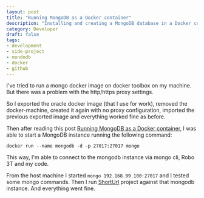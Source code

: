 ```yaml
---
layout: post
title: "Running MongoDB as a Docker container"
description: "Installing and creating a MongoDB database in a Docker container."
category: Developer
draft: false
tags:
- development
- side-project
- mondodb
- docker
- github
---
```


I've tried to run a mongo docker image on docker toolbox on my machine. But there was a problem with the http/https proxy settings.

So I exported the oracle docker image (that I use for work), removed the docker-machine, created it again with no proxy configuration, imported the previous exported image and everything worked fine as before.

Then after reading this post [Running MongoDB as a Docker container](https://www.thachmai.info/2015/04/30/running-mongodb-container/), I was able to start a MongoDB instance running the following command:

```
docker run --name mongodb -d -p 27017:27017 mongo
```

This way, I'm able to connect to the mongodb instance via mongo cli, Robo 3T and my code.

From the host machine I started `mongo 192.168.99.100:27017` and I tested some mongo commands.
Then I run [ShortUrl](https://github.com/kingsor/ShortURL) project against that mongodb instance. And everything went fine.